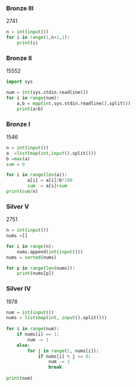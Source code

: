 ﻿<h3>Bronze III  </h3>  2741

```python
n = int(input())
for i in range(1,n+1,1):
    print(i)
```

<h3>Bronze II  </h3>  15552

```python 
import sys

num = int(sys.stdin.readline())
for i in range(num):
    a,b = map(int,sys.stdin.readline().split())
    print(a+b)
```


<h3>Bronze I  </h3>  1546

```python
n = int(input())
a  =list(map(int,input().split()))
b =max(a)
sum = 0

for i in range(len(a)):
        a[i] = a[i]/b*100
        sum  = a[i]+sum
print(sum/n)
```
<h3>Silver V</h3> 2751

```python
n = int(input())
nums =[]

for i in range(n):
    nums.append(int(input()))
nums = sorted(nums)

for p in range(len(nums)):
    print(nums[p])
```

<h3>Silver IV</h3> 1978 

```python
num = int(input())
nums = list(map(int, input().split()))
    
for i in range(num):
    if nums[i] == 1:
        num -= 1
    else:
        for j in range(2, nums[i]):
            if nums[i] % j == 0:
                num -= 1
                break
            
print(num)
```

